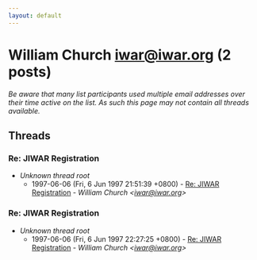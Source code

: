 ```yaml
---
layout: default
---
```


# William Church <iwar@iwar.org> (2 posts)

_Be aware that many list participants used multiple email addresses over their time active on the list. As such this page may not contain all threads available._

## Threads

### Re: JIWAR Registration
+ _Unknown thread root_
  + 1997-06-06 (Fri, 6 Jun 1997 21:51:39 +0800) - [Re: JIWAR Registration](/archive/1997/06/518f763fa3e707665cda5d325f4a79b5f813e6af16e014ed287693009d8c5b3e) - _William Church \<iwar@iwar.org\>_

### Re: JIWAR Registration
+ _Unknown thread root_
  + 1997-06-06 (Fri, 6 Jun 1997 22:27:25 +0800) - [Re: JIWAR Registration](/archive/1997/06/56d4e3861a4bd4b15265de2c35b47c86cd017a858bcd966cd1da8013604576a0) - _William Church \<iwar@iwar.org\>_

